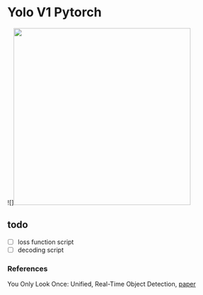 
# Yolo V1 Pytorch


![]<img src="https://cdn.analyticsvidhya.com/wp-content/uploads/2018/12/yologo_2.png" width="400" height="400">

## todo
- [ ] loss function script
- [ ] decoding script

### References

You Only Look Once: Unified, Real-Time Object Detection, [paper](https://arxiv.org/pdf/1506.02640.pdf)
